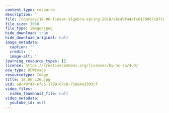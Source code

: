 ```yaml
---
content_type: resource
description: ''
file: /courses/18-06-linear-algebra-spring-2010/a8c49f44efc6179967c8710a4a3303cf_18.06_L26.jpg
file_size: 3650
file_type: image/jpeg
hide_download: true
hide_download_original: null
image_metadata:
  caption: ''
  credit: ''
  image-alt: ''
learning_resource_types: []
license: https://creativecommons.org/licenses/by-nc-sa/4.0/
ocw_type: OCWImage
resourcetype: Image
title: 18.06_L26.jpg
uid: a8c49f44-efc6-1799-67c8-710a4a3303cf
video_files:
  video_thumbnail_file: null
video_metadata:
  youtube_id: null
---
```

